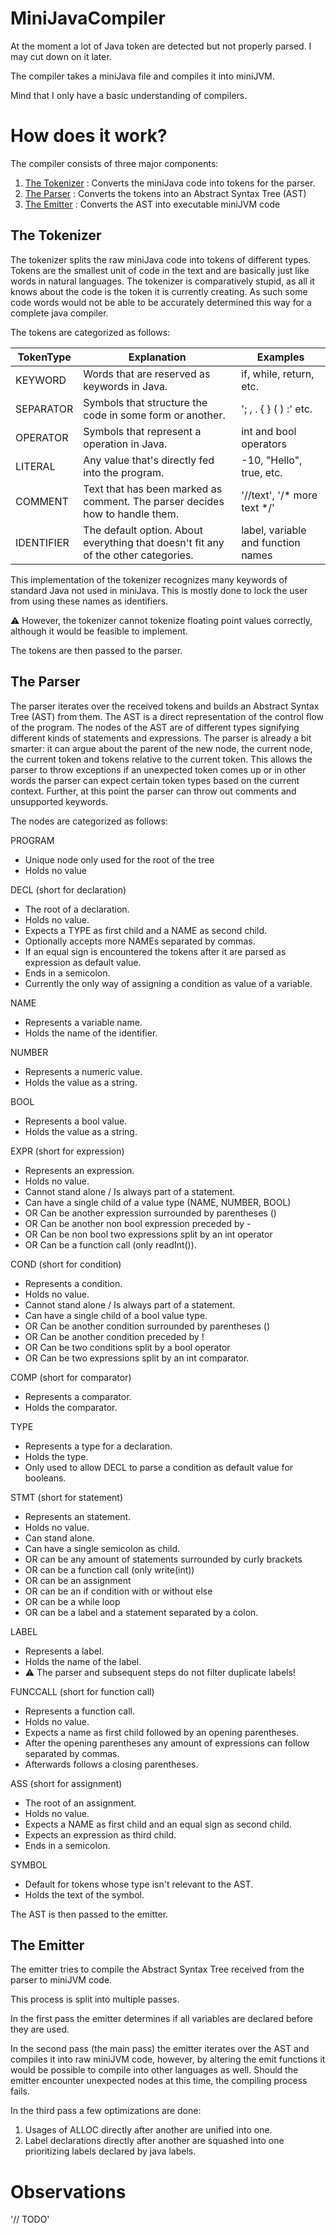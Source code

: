 # MiniJavaCompiler
At the moment a lot of Java token are detected but not properly parsed.
I may cut down on it later.

The compiler takes a miniJava file and compiles it into miniJVM.

Mind that I only have a basic understanding of compilers.

# How does it work?

The compiler consists of three major components:
1. [The Tokenizer](#the-tokenizer) : Converts the miniJava code into tokens for the parser.
2. [The Parser](#the-parser) : Converts the tokens into an Abstract Syntax Tree (AST)
3. [The Emitter](#the-emitter) : Converts the AST into executable miniJVM code

## The Tokenizer
The tokenizer splits the raw miniJava code into tokens of different types.
Tokens are the smallest unit of code in the text and are basically just like
words in natural languages. The tokenizer is comparatively stupid, as all it
knows about the code is the token it is currently creating. As such some code 
words would not be able to be accurately determined this way for a complete
java compiler.

The tokens are categorized as follows:

| TokenType  | Explanation                                                                        | Examples                           |
| ---------- | ---------------------------------------------------------------------------------- | ---------------------------------- |
| KEYWORD    | Words that are reserved as keywords in Java.                                       | if, while, return, etc.            |
| SEPARATOR  | Symbols that structure  the code in some form or another.                          | '; , . { } ( ) :' etc.             |
| OPERATOR   | Symbols that represent a operation in Java.                                        | int and bool operators             |
| LITERAL    | Any value that's directly fed into the program.                                    | -10, "Hello", true, etc.           |
| COMMENT    | Text that has been marked as comment. The parser decides how to handle them.       | '//text', '/* more text */'        |
| IDENTIFIER | The default option. About everything that doesn't fit any of the other categories. | label, variable and function names |

This implementation of the tokenizer recognizes many keywords of standard Java 
not used in miniJava.
This is mostly done to lock the user from using these names as identifiers.

:warning: However, the tokenizer cannot tokenize floating point values correctly, although it would be feasible to implement.

The tokens are then passed to the parser.

## The Parser
The parser iterates over the received tokens and builds an Abstract Syntax Tree 
(AST) from them. The AST is a direct representation of the control flow of the 
program. The nodes of the AST are of different types signifying different kinds 
of statements and expressions. The parser is already a bit smarter: it can argue
about the parent of the new node, the current node, the current token and tokens 
relative to the current token. This allows the parser to throw exceptions if an
unexpected token comes up or in other words the parser can expect certain token 
types based on the current context. Further, at this point the parser can throw 
out comments and unsupported keywords.

The nodes are categorized as follows:

PROGRAM
- Unique node only used for the root of the tree
- Holds no value

DECL (short for declaration)
- The root of a declaration.
- Holds no value.
- Expects a TYPE as first child and a NAME as second child.
- Optionally accepts more NAMEs separated by commas.
- If an equal sign is encountered the tokens after it are parsed as expression as default value.
- Ends in a semicolon.
- Currently the only way of assigning a condition as value of a variable.

NAME
- Represents a variable name.
- Holds the name of the identifier.

NUMBER
- Represents a numeric value.
- Holds the value as a string.

BOOL
- Represents a bool value.
- Holds the value as a string.

EXPR (short for expression)
- Represents an expression.
- Holds no value.
- Cannot stand alone / Is always part of a statement.
- Can have a single child of a value type (NAME, NUMBER, BOOL)
- OR Can be another expression surrounded by parentheses ()
- OR Can be another non bool expression preceded by -
- OR Can be non bool two expressions split by an int operator
- OR Can be a function call (only readInt()).

COND (short for condition)
- Represents a condition.
- Holds no value.
- Cannot stand alone / Is always part of a statement.
- Can have a single child of a bool value type.
- OR Can be another condition surrounded by parentheses ()
- OR Can be another condition preceded by !
- OR Can be two conditions split by a bool operator
- OR Can be two expressions split by an int comparator.

COMP (short for comparator)
- Represents a comparator.
- Holds the comparator.

TYPE 
- Represents a type for a declaration.
- Holds the type.
- Only used to allow DECL to parse a condition as default value for booleans.

STMT (short for statement)
- Represents an statement.
- Holds no value.
- Can stand alone.
- Can have a single semicolon as child.
- OR can be any amount of statements surrounded by curly brackets
- OR can be a function call (only write(int))
- OR can be an assignment
- OR can be an if condition with or without else
- OR can be a while loop
- OR can be a label and a statement separated by a colon.

LABEL
- Represents a label.
- Holds the name of the label.
- :warning: The parser and subsequent steps do not filter duplicate labels!

FUNCCALL (short for function call)
- Represents a function call.
- Holds no value.
- Expects a name as first child followed by an opening parentheses.
- After the opening parentheses any amount of expressions can follow separated by commas.
- Afterwards follows a closing parentheses.

ASS (short for assignment)
- The root of an assignment.
- Holds no value.
- Expects a NAME as first child and an equal sign as second child.
- Expects an expression as third child.
- Ends in a semicolon.

SYMBOL
- Default for tokens whose type isn't relevant to the AST.
- Holds the text of the symbol.

The AST is then passed to the emitter.

## The Emitter

The emitter tries to compile the Abstract Syntax Tree received from the parser to miniJVM code.

This process is split into multiple passes.

In the first pass the emitter determines if all variables are declared before 
they are used.

In the second pass (the main pass) the emitter iterates over the AST and compiles it into raw miniJVM code,
however, by altering the emit functions it would be possible to compile into other languages as well.
Should the emitter encounter unexpected nodes at this time, the compiling process fails.

In the third pass a few optimizations are done:
1. Usages of ALLOC directly after another are unified into one.
2. Label declarations directly after another are squashed into one prioritizing labels declared by java labels.

# Observations

'// TODO'